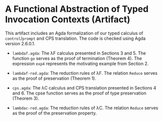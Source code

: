 # A Functional Abstraction of Typed Invocation Contexts (Artifact)

This artifact includes an Agda formalization of our typed calculus of
`control`/`prompt` and CPS translation.
The code is checked using Agda version 2.6.0.1.

- `lambdaf.agda`: The λF calculus presented in Sections 3 and 5.
The function `go` serves as the proof of termination (Theorem 4).
The expression `exp4` represents the motivating example from Section 2.

- `lambdaf-red.agda`: The reduction rules of λF.
The relation `Reduce` serves as the proof of preservation (Theorem 1).

- `cps.agda`: The λC calculus and CPS translation presented in Sections 
4 and 6.
The cpse function serves as the proof of type preservation (Theorem 3).

- `lambdac-red.agda`: The reduction rules of λC.
The relation `Reduce` serves as the proof of the preservation property.
